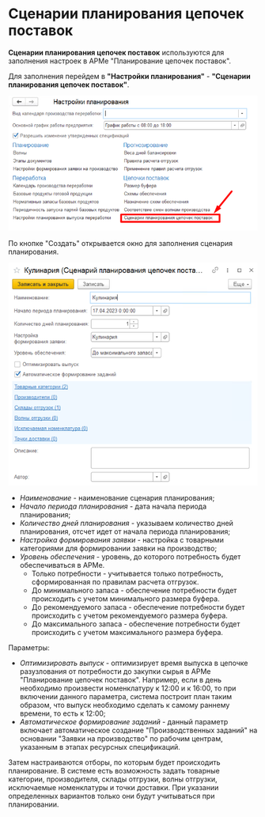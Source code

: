 # Сценарии планирования цепочек поставок

**Сценарии планирования цепочек поставок** используются для заполнения настроек в АРМе "Планирование цепочек поставок".

Для заполнения перейдем в **"Настройки планирования"** - **"Сценарии планирования цепочек поставок"**.

[![1][1]][1]

По кнопке "Создать" открывается окно для заполнения сценария планирования.

[![2][2]][2]

- *Наименование* - наименование сценария планирования;
- *Начало периода планирования* - дата начала периода планирования;
- *Количество дней планирования* - указываем количество дней планирования, отсчет идет от начала периода планирования;
- *Настройка формирования заявки* - настройка с товарными категориями для формировании заявки на производство;
- *Уровень обеспечения* - уровень, до которого потребность будет обеспечиваться в АРМе. 
    - Только потребности - учитывается только потребность, сформированная по правилам расчета отгрузок.
    - До минимального запаса - обеспечение потребности будет происходить с учетом минимального размера буфера.
    - До рекомендуемого запаса - обеспечение потребности будет происходить с учетом рекомендуемого размера буфера.
    - До максимального запаса - обеспечение потребности будет происходить с учетом максимального размера буфера.

Параметры:

- *Оптимизировать выпуск* - оптимизирует время выпуска в цепочке разузлования от потребности до закупки сырья в АРМе "Планирование цепочек поставок". Например, если в день необходимо произвести номенклатуру к 12:00 и к 16:00, то при включении данного параметра, система построит план таким образом, что выпуск необходимо сделать к самому раннему времени, то есть к 12:00;
- *Автоматическое формирование заданий* - данный параметр включает автоматическое создание "Производственных заданий" на основании "Заявки на производство" по рабочим центрам, указанным в этапах ресурсных спецификаций.

Затем настраиваются отборы, по которым будет происходить планирование. В системе есть возможность задать товарные категории, производителя, склады отгрузки, волны отгрузки, исключаемые номенклатуры и точки доставки. При указании определенных вариантов только они будут учитываться при планировании.

[1]: SupplyChainPlanningScenarios.assets/1.png
[2]: SupplyChainPlanningScenarios.assets/2.png
